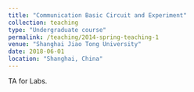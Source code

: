 ```yaml
---
title: "Communication Basic Circuit and Experiment"
collection: teaching
type: "Undergraduate course"
permalink: /teaching/2014-spring-teaching-1
venue: "Shanghai Jiao Tong University"
date: 2018-06-01
location: "Shanghai, China"
---
```


TA for Labs.

